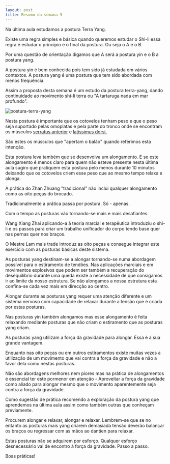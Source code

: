 ```yaml
---
layout: post
title: Resumo da semana 5
---
```


Na última aula estudamos a postura Terra Yang.

Existe uma regra simples e básica quando queremos estudar o Shi-li essa
regra é estudar o princípio e o final da postura. Ou seja o A e o B. 

Por uma questão de orientação digamos que A será a postura yin
e o B a postura yang. 

A postura yin é bem conhecida pois tem sido já estudada em vários
contextos. A postura yang é uma postura que tem sido abordada com menos
frequência. 

Assim a proposta desta semana é um estudo da postura terra-yang, dando
continuidade ao movimento shi-li terra ou "A tartaruga nada em mar
profundo". 

![postura-terra-yang](https://s3-eu-west-1.amazonaws.com/ck-language/postura-terra-yang.jpg)

Nesta postura é importante que os cotovelos tenham peso e que o peso seja
suportado pelas omoplatas e pela parte do tronco onde se encontram os
músculos [serratus
anterior](https://en.wikipedia.org/wiki/Latissimus_dorsi_muscl://en.wikipedia.org/wiki/Serratus_anterior_muscle)
e [latissimus
dorsi.](https://en.wikipedia.org/wiki/Latissimus_dorsi_muscle)

São estes os músculos que "apertam o balão" quando referimos esta intenção. 

Esta postura leva também que se desenvolva um alongamento. E se este
alongamento é menos claro para quem não esteve presente nesta última aula
sugiro que pratiquem esta postura pelo menos durante 10 minutos deixando
que os cotovelos criem esse peso que ao mesmo tempo relaxa e alonga. 

A prática do Zhan Zhuang "tradicional" não inclui qualquer alongamento
como as oito peças do brocado. 

Tradicionalmente a prática passa por postura. Só - apenas. 

Com o tempo as posturas vão tornando-se mais e mais desafiantes. 

Wang Xiang Zhai aplicando-a à teoria marcial e terapêutica introduziu
o shi-li e os passos para criar um trabalho unificador do corpo tendo base
quer nas pernas quer nos braços. 

O Mestre Lam mais trade introduz as oito peças e consegue integrar este
exercício com as posturas básicas deste sistema. 

As posturas yang destinam-se a alongar tornando-se numa abordagem possível
para o estiramento de tendões. Nas aplicações marciais e em movimentos
explosivos que podem ser também a recuperação do desequilíbrio durante uma
queda existe a necessidade de que consigamos ir ao limite da nosso
estrutura. Se não alongamos a nossa estrutura esta confina-se cada vez
mais em direcção ao centro. 

Alongar durante as posturas yang requer uma atenção diferente e um sistema
nervoso com capacidade de relaxar durante a tensão que é criada por estas
posturas. 

Nas posturas yin também alongamos mas esse alongamento é feita relaxando
mediante posturas que não criam o estiramento que as posturas yang criam.

As posturas yang utilizam a força da gravidade para alongar. Essa é a sua
grande vantagem.

Enquanto nas oito peças ou em outros estiramentos existe muitas vezes
a utilização de um movimento que vai contra a força da gravidade e não
a favor dela como nestas posturas.

Não são abordagens melhores nem piores mas na prática de alongamentos
é essencial ter este pormenor em atenção - Aproveitar a força da gravidade
como aliado para alongar mesmo que o movimento aparentemente seja contra
a força da gravidade.

Como sugestão de prática recomendo a exploração da postura yang que
aprendemos na última aula assim como também outras que conheçam
previamente. 

Procurem alongar e relaxar, alongar e relaxar. Lembrem-se que se no
entanto as posturas mais yang criarem demasiada tensão deverão balançar os
braços ou regressar com as mãos ao dantien para relaxar. 

Estas posturas não se adquirem por esforço. Qualquer esforço desnecessário
vai de encontro à força da gravidade. Passo a passo. 

Boas práticas!
